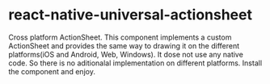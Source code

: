 # react-native-universal-actionsheet
 Cross platform ActionSheet. This component implements a custom ActionSheet and provides the same way to drawing it on the different platforms(iOS and Android, Web, Windows). It dose not use any native code. So there is no aditionalal implementation on different platforms. Install the component and enjoy.
